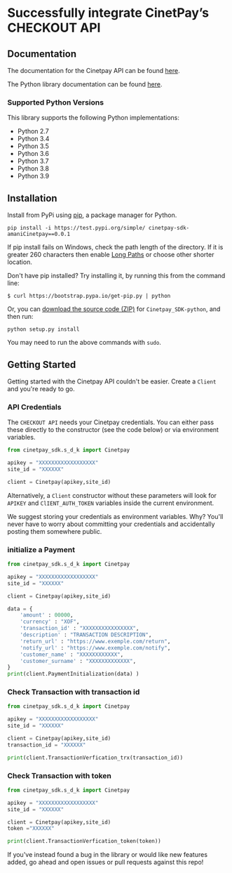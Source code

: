 # Successfully integrate CinetPay’s CHECKOUT API

## Documentation

The documentation for the Cinetpay API can be found [here][apidocs].

The Python library documentation can be found [here][libdocs].


### Supported Python Versions

This library supports the following Python implementations:

* Python 2.7
* Python 3.4
* Python 3.5
* Python 3.6
* Python 3.7
* Python 3.8
* Python 3.9

## Installation

Install from PyPi using [pip](https://pip.pypa.io/en/latest/), a
package manager for Python.

    pip install -i https://test.pypi.org/simple/ cinetpay-sdk-amaniCinetpay==0.0.1

If pip install fails on Windows, check the path length of the directory. If it is greater 260 characters then enable [Long Paths](https://docs.microsoft.com/en-us/windows/win32/fileio/maximum-file-path-limitation) or choose other shorter location.

Don't have pip installed? Try installing it, by running this from the command
line:

    $ curl https://bootstrap.pypa.io/get-pip.py | python

Or, you can [download the source code
(ZIP)](https://github.com/amaniCinetpay/SDK_api_paiement_cinetpay.git "Cinetpay_SDK-python
source code") for `Cinetpay_SDK-python`, and then run:

    python setup.py install

You may need to run the above commands with `sudo`.


## Getting Started

Getting started with the Cinetpay API couldn't be easier. Create a
`Client` and you're ready to go.

### API Credentials

The `CHECKOUT API` needs your Cinetpay credentials. You can either pass these
directly to the constructor (see the code below) or via environment variables.

```python
from cinetpay_sdk.s_d_k import Cinetpay

apikey = "XXXXXXXXXXXXXXXXXX"
site_id = "XXXXXX"

client = Cinetpay(apikey,site_id)
```

Alternatively, a `Client` constructor without these parameters will
look for `APIKEY` and `ClIENT_AUTH_TOKEN` variables inside the
current environment.

We suggest storing your credentials as environment variables. Why? You'll never
have to worry about committing your credentials and accidentally posting them
somewhere public.

### initialize a Payment

```python
from cinetpay_sdk.s_d_k import Cinetpay

apikey = "XXXXXXXXXXXXXXXXXX"
site_id = "XXXXXX"

client = Cinetpay(apikey,site_id)

data = { 
    'amount' : 00000,
    'currency' : "XOF",            
    'transaction_id' : "XXXXXXXXXXXXXXXX",  
    'description' : "TRANSACTION DESCRIPTION",  
    'return_url' : "https://www.exemple.com/return",
    'notify_url' : "https://www.exemple.com/notify", 
    'customer_name' : "XXXXXXXXXXXX",                              
    'customer_surname' : "XXXXXXXXXXXXX",       
}  
print(client.PaymentInitialization(data) )
```

### Check Transaction with transaction id

```python
from cinetpay_sdk.s_d_k import Cinetpay

apikey = "XXXXXXXXXXXXXXXXXX"
site_id = "XXXXXX"

client = Cinetpay(apikey,site_id)
transaction_id = "XXXXXX"

print(client.TransactionVerfication_trx(transaction_id))
```

### Check Transaction with  token

```python
from cinetpay_sdk.s_d_k import Cinetpay

apikey = "XXXXXXXXXXXXXXXXXX"
site_id = "XXXXXX"

client = Cinetpay(apikey,site_id)
token ="XXXXXX"

print(client.TransactionVerfication_token(token))
```

If you've instead found a bug in the library or would like new features added, go ahead and open issues or pull requests against this repo!

[apidocs]: https://cinetpay.com/developer/api/paiement
[libdocs]: https://github.com/amaniCinetpay/SDK_api_paiement_cinetpay.git
